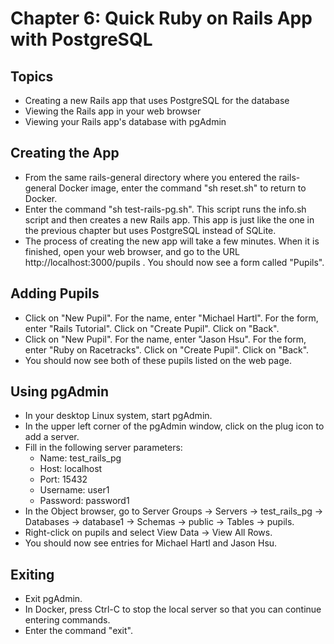 # Chapter 6: Quick Ruby on Rails App with PostgreSQL

## Topics
* Creating a new Rails app that uses PostgreSQL for the database
* Viewing the Rails app in your web browser
* Viewing your Rails app's database with pgAdmin

## Creating the App
* From the same rails-general directory where you entered the rails-general Docker image, enter the command "sh reset.sh" to return to Docker.
* Enter the command "sh test-rails-pg.sh".  This script runs the info.sh script and then creates a new Rails app.  This app is just like the one in the previous chapter but uses PostgreSQL instead of SQLite.
* The process of creating the new app will take a few minutes.  When it is finished, open your web browser, and go to the URL http://localhost:3000/pupils .  You should now see a form called "Pupils".

## Adding Pupils
* Click on "New Pupil".  For the name, enter "Michael Hartl".  For the form, enter "Rails Tutorial".  Click on "Create Pupil".  Click on "Back".
* Click on "New Pupil".  For the name, enter "Jason Hsu".  For the form, enter "Ruby on Racetracks".  Click on "Create Pupil".  Click on "Back".
* You should now see both of these pupils listed on the web page.

## Using pgAdmin
* In your desktop Linux system, start pgAdmin.
* In the upper left corner of the pgAdmin window, click on the plug icon to add a server.
* Fill in the following server parameters:
  * Name: test_rails_pg
  * Host: localhost
  * Port: 15432
  * Username: user1
  * Password: password1
* In the Object browser, go to Server Groups -> Servers -> test_rails_pg -> Databases -> database1 -> Schemas -> public -> Tables -> pupils.
* Right-click on pupils and select View Data -> View All Rows.
* You should now see entries for Michael Hartl and Jason Hsu.

## Exiting
* Exit pgAdmin.
* In Docker, press Ctrl-C to stop the local server so that you can continue entering commands.
* Enter the command "exit".
